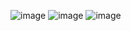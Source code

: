 ![image](https://github.com/Julia-maria56/bd-info-p4/assets/125198189/cb50b6b6-0e2d-4ca7-b5af-f8dceff76e74)
![image](https://github.com/Julia-maria56/bd-info-p4/assets/125198189/054a0f05-8ffe-4d87-8233-90a88e019c7d)
![image](https://github.com/Julia-maria56/bd-info-p4/assets/125198189/8086ec8e-f7d8-4372-b3b8-f1fa6180782e)


